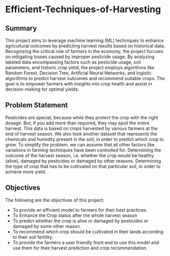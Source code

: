 # Efficient-Techniques-of-Harvesting

## Summary
This project aims to leverage machine learning (ML) techniques to enhance agricultural outcomes by predicting harvest results based on historical data. Recognizing the critical role of farmers in the economy, the project focuses on mitigating losses caused by improper pesticide usage. By analyzing labeled data encompassing factors such as pesticide usage, soil parameters, and historic crop yield, the project employs algorithms like Random Forest, Decision Tree, Artificial Neural Networks, and logistic algorithms to predict harvest outcomes and recommend suitable crops. The goal is to empower farmers with insights into crop health and assist in decision-making for optimal yields.

## Problem Statement
Pesticides are special, because while they protect the crop with the right dosage. But, if you add more than required, they may spoil the entire harvest. This data is based on crops harvested by various farmers at the end of harvest season. We also took another dataset that represents the chemicals and humidity present in the soil, in order to predict which crop to grow. To simplify the problem, we can assume that all other factors like variations in farming techniques have been controlled for.
Determining the outcome of the harvest season, i.e. whether the crop would be healthy (alive), damaged by pesticides or damaged by other reasons.
Determining the type of crop that has to be cultivated on that particular soil, in order to achieve more yield.

## Objectives
The following are the objectives of this project:
* To provide an efficient model to farmers for their best practices.
* To Enhance the Crop status after the whole harvest season
* To predict whether the crop is alive or damaged by pesticides or damaged by some other reason.
* To recommend which crop should be cultivated in their lands according to their soil fertility.
* To provide the farmers a user friendly front end to use this model and use them for their harvest prediction and crop recommendation.

